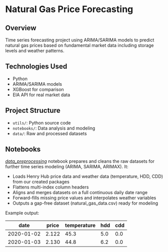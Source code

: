 # Natural Gas Price Forecasting

## Overview
Time series forecasting project using ARIMA/SARIMA models to predict natural gas prices based on fundamental market data including storage levels and weather patterns.

## Technologies Used
- Python
- ARIMA/SARIMA models
- XGBoost for comparison
- EIA API for real market data

## Project Structure
- `utils/`: Python source code
- `notebooks/`: Data analysis and modeling
- `data/`: Raw and processed datasets

## Notebooks
_[data_preprocessing](https://github.com/bekhkamolov/natural-gas-forecasting/blob/main/notebooks/data_preprocessing.ipynb)_ notebook prepares and cleans the raw datasets for further time series modeling (ARIMA, SARIMA, ARIMAX). It:

* Loads Henry Hub price data and weather data (temperature, HDD, CDD) from our created packages
* Flattens multi-index column headers
* Aligns and merges datasets on a full continuous daily date range
* Forward-fills missing price values and interpolates weather variables
* Outputs a gap-free dataset (natural_gas_data.csv) ready for modeling

Example output:

| date       | price | temperature | hdd | cdd |
| ---------- | ----- | ----------- | --- | --- |
| 2020-01-02 | 2.122 | 45.3        | 5.0 | 0.0 |
| 2020-01-03 | 2.130 | 44.8        | 6.2 | 0.0 |
